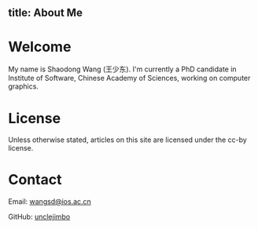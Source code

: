 title: About Me
---

# Welcome

My name is Shaodong Wang (王少东). I'm currently a PhD candidate in Institute of Software, Chinese Academy of Sciences, working on computer graphics.

# License

Unless otherwise stated, articles on this site are licensed under the cc-by license.

# Contact

Email: [wangsd@ios.ac.cn](wangsd@ios.ac.cn)

GitHub: [unclejimbo](https://www.github.com/unclejimbo)
